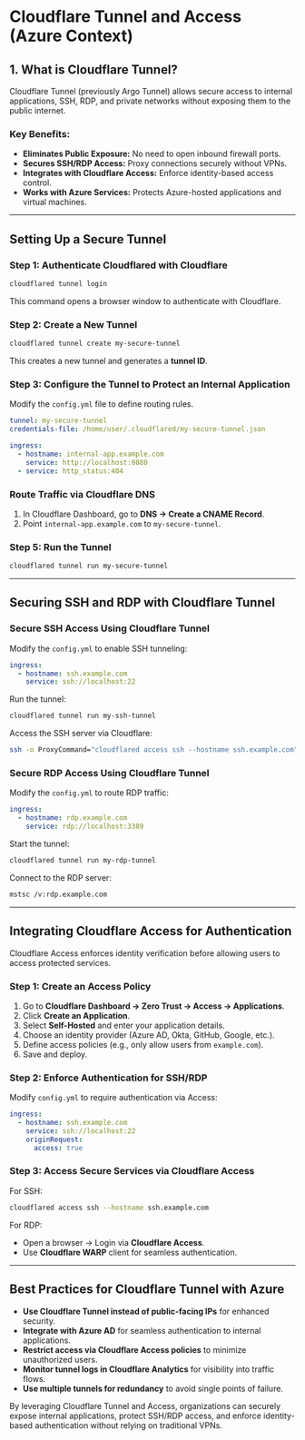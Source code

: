 # Cloudflare Tunnel and Access (Azure Context)

## **1. What is Cloudflare Tunnel?**
Cloudflare Tunnel (previously Argo Tunnel) allows secure access to internal applications, SSH, RDP, and private networks without exposing them to the public internet.

### **Key Benefits:**
- **Eliminates Public Exposure:** No need to open inbound firewall ports.
- **Secures SSH/RDP Access:** Proxy connections securely without VPNs.
- **Integrates with Cloudflare Access:** Enforce identity-based access control.
- **Works with Azure Services:** Protects Azure-hosted applications and virtual machines.

---

## **Setting Up a Secure Tunnel**

### **Step 1: Authenticate Cloudflared with Cloudflare**
```sh
cloudflared tunnel login
```
This command opens a browser window to authenticate with Cloudflare.

### **Step 2: Create a New Tunnel**
```sh
cloudflared tunnel create my-secure-tunnel
```
This creates a new tunnel and generates a **tunnel ID**.

### **Step 3: Configure the Tunnel to Protect an Internal Application**
Modify the `config.yml` file to define routing rules.
```yaml
tunnel: my-secure-tunnel
credentials-file: /home/user/.cloudflared/my-secure-tunnel.json

ingress:
  - hostname: internal-app.example.com
    service: http://localhost:8080
  - service: http_status:404
```

### **Route Traffic via Cloudflare DNS**
1. In Cloudflare Dashboard, go to **DNS → Create a CNAME Record**.
2. Point `internal-app.example.com` to `my-secure-tunnel`.

### **Step 5: Run the Tunnel**
```sh
cloudflared tunnel run my-secure-tunnel
```

---

## **Securing SSH and RDP with Cloudflare Tunnel**

### **Secure SSH Access Using Cloudflare Tunnel**
Modify the `config.yml` to enable SSH tunneling:
```yaml
ingress:
  - hostname: ssh.example.com
    service: ssh://localhost:22
```
Run the tunnel:
```sh
cloudflared tunnel run my-ssh-tunnel
```
Access the SSH server via Cloudflare:
```sh
ssh -o ProxyCommand="cloudflared access ssh --hostname ssh.example.com" user@ssh.example.com
```

### **Secure RDP Access Using Cloudflare Tunnel**
Modify the `config.yml` to route RDP traffic:
```yaml
ingress:
  - hostname: rdp.example.com
    service: rdp://localhost:3389
```
Start the tunnel:
```sh
cloudflared tunnel run my-rdp-tunnel
```
Connect to the RDP server:
```sh
mstsc /v:rdp.example.com
```

---

## **Integrating Cloudflare Access for Authentication**
Cloudflare Access enforces identity verification before allowing users to access protected services.

### **Step 1: Create an Access Policy**
1. Go to **Cloudflare Dashboard → Zero Trust → Access → Applications**.
2. Click **Create an Application**.
3. Select **Self-Hosted** and enter your application details.
4. Choose an identity provider (Azure AD, Okta, GitHub, Google, etc.).
5. Define access policies (e.g., only allow users from `example.com`).
6. Save and deploy.

### **Step 2: Enforce Authentication for SSH/RDP**
Modify `config.yml` to require authentication via Access:
```yaml
ingress:
  - hostname: ssh.example.com
    service: ssh://localhost:22
    originRequest:
      access: true
```

### **Step 3: Access Secure Services via Cloudflare Access**
For SSH:
```sh
cloudflared access ssh --hostname ssh.example.com
```
For RDP:
- Open a browser → Login via **Cloudflare Access**.
- Use **Cloudflare WARP** client for seamless authentication.

---

## **Best Practices for Cloudflare Tunnel with Azure**
- **Use Cloudflare Tunnel instead of public-facing IPs** for enhanced security.
- **Integrate with Azure AD** for seamless authentication to internal applications.
- **Restrict access via Cloudflare Access policies** to minimize unauthorized users.
- **Monitor tunnel logs in Cloudflare Analytics** for visibility into traffic flows.
- **Use multiple tunnels for redundancy** to avoid single points of failure.

By leveraging Cloudflare Tunnel and Access, organizations can securely expose internal applications, protect SSH/RDP access, and enforce identity-based authentication without relying on traditional VPNs.
